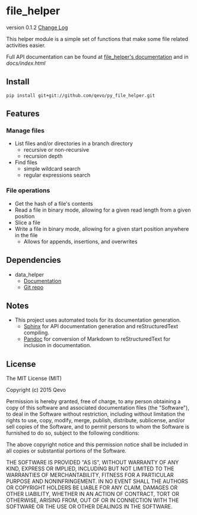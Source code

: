 # file_helper
version 0.1.2  [Change Log](CHANGELOG.md)

This helper module is a simple set of functions that make some file related activities easier.

Full API documentation can be found at [file_helper's documentation](https://py-file-helper.readthedocs.org/) and in *docs/index.html*

## Install
```
pip install git+git://github.com/qevo/py_file_helper.git
```

## Features

### Manage files
  - List files and/or directories in a branch directory
    - recursive or non-recursive
    - recursion depth
  - Find files
    - simple wildcard search
    - regular expressions search

### File operations
  - Get the hash of a file's contents
  - Read a file in binary mode, allowing for a given read length from a given position
  - Slice a file
  - Write a file in binary mode, allowing for a given start position anywhere in the file
    - Allows for appends, insertions, and overwrites

## Dependencies
  - data_helper
    - [Documentation](http://py-data-helper.readthedocs.org/)
    - [Git repo](https://github.com/qevo/py_data_helper/)


## Notes
  - This project uses automated tools for its documentation generation.
    - [Sphinx](http://sphinx-doc.org/) for API documentation generation and reStructuredText compiling.
    - [Pandoc](http://pandoc.org/) for conversion of Markdown to reStructuredText for inclusion in documentation.

## License
The MIT License (MIT)

Copyright (c) 2015 Qevo

Permission is hereby granted, free of charge, to any person obtaining a copy
of this software and associated documentation files (the "Software"), to deal
in the Software without restriction, including without limitation the rights
to use, copy, modify, merge, publish, distribute, sublicense, and/or sell
copies of the Software, and to permit persons to whom the Software is
furnished to do so, subject to the following conditions:

The above copyright notice and this permission notice shall be included in
all copies or substantial portions of the Software.

THE SOFTWARE IS PROVIDED "AS IS", WITHOUT WARRANTY OF ANY KIND, EXPRESS OR
IMPLIED, INCLUDING BUT NOT LIMITED TO THE WARRANTIES OF MERCHANTABILITY,
FITNESS FOR A PARTICULAR PURPOSE AND NONINFRINGEMENT. IN NO EVENT SHALL THE
AUTHORS OR COPYRIGHT HOLDERS BE LIABLE FOR ANY CLAIM, DAMAGES OR OTHER
LIABILITY, WHETHER IN AN ACTION OF CONTRACT, TORT OR OTHERWISE, ARISING FROM,
OUT OF OR IN CONNECTION WITH THE SOFTWARE OR THE USE OR OTHER DEALINGS IN
THE SOFTWARE.

